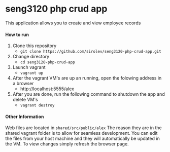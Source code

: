# seng3120 php crud app
This application allows you to create and view employee records

#### How to run
1. Clone this repository
    * `git clone https://github.com/sirolev/seng3120-php-crud-app.git`
2. Change directory
    * `cd seng3120-php-crud-app`
3. Launch vagrant
    * `vagrant up`
4. After the vagrant VM's are up an running, open the folowing address in a browser
    * http://localhost:5555/alex
5. After you are done, run the following command to shutdown the app and delete VM's
    * `vagrant destroy` 

#### Other Information
Web files are located in `shared/src/public/alex` 
The reason they are in the shared vagrant folder is to allow for seamless development. You can edit the files from your host machine and they will automatically be updated in the VM. To view changes simply refresh the browser page.